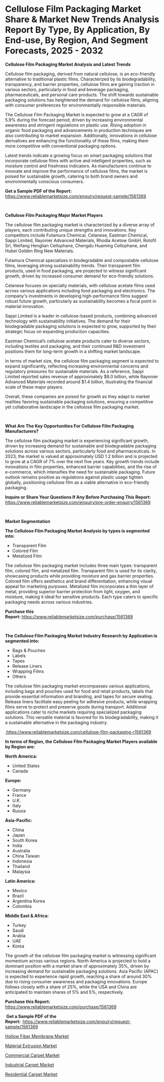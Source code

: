 <p><h1>Cellulose Film Packaging Market Share & Market New Trends Analysis Report By Type, By Application, By End-use, By Region, And Segment Forecasts, 2025 - 2032</h1></p><p><strong>Cellulose Film Packaging Market Analysis and Latest Trends</strong></p>
<p><p>Cellulose film packaging, derived from natural cellulose, is an eco-friendly alternative to traditional plastic films. Characterized by its biodegradability, transparency, and barrier properties, cellulose films are gaining traction in various sectors, particularly in food and beverage packaging, pharmaceuticals, and personal care products. The shift towards sustainable packaging solutions has heightened the demand for cellulose films, aligning with consumer preferences for environmentally responsible materials.</p><p>The Cellulose Film Packaging Market is expected to grow at a CAGR of 5.9% during the forecast period, driven by increasing environmental awareness and stringent regulations on plastic use. Rising adoption in organic food packaging and advancements in production techniques are also contributing to market expansion. Additionally, innovations in cellulose derivatives are enhancing the functionality of these films, making them more competitive with conventional packaging options.</p><p>Latest trends indicate a growing focus on smart packaging solutions that incorporate cellulose films with active and intelligent properties, such as moisture control and freshness indicators. As manufacturers continue to innovate and improve the performance of cellulose films, the market is poised for sustainable growth, catering to both brand owners and environmentally conscious consumers.</p></p>
<p><strong>Get a Sample PDF of the Report:&nbsp;</strong> <a href="https://www.reliablemarketsize.com/enquiry/request-sample/1561369?utm_campaign=1898&utm_medium=2&utm_source=Github&utm_content=ia&utm_term=31032025&utm_id=cellulose-film-packaging">https://www.reliablemarketsize.com/enquiry/request-sample/1561369</a></p>
<p>&nbsp;</p>
<p><strong>Cellulose Film Packaging Major Market Players</strong></p>
<p><p>The cellulose film packaging market is characterized by a diverse array of players, each contributing unique strengths and innovations. Key competitors include Futamura Chemical, Celanese, Eastman Chemical, Sappi Limited, Rayonier Advanced Materials, Rhodia Acetow GmbH, Rotofil Srl, Weifang Henglian Cellophane, Chengdu Huaming Cellophane, and Hubei Golden Ring New Materials.</p><p>Futamura Chemical specializes in biodegradable and compostable cellulose films, leveraging strong sustainability trends. Their transparent film products, used in food packaging, are projected to witness significant growth, driven by increased consumer demand for eco-friendly solutions.</p><p>Celanese focuses on specialty materials, with cellulose acetate films used across various applications including food packaging and electronics. The company's investments in developing high-performance films suggest robust future growth, particularly as sustainability becomes a focal point in material innovation.</p><p>Sappi Limited is a leader in cellulose-based products, combining advanced technology with sustainability initiatives. The demand for their biodegradable packaging solutions is expected to grow, supported by their strategic focus on expanding production capacities.</p><p>Eastman Chemical’s cellulose acetate products cater to diverse sectors, including textiles and packaging, and their continued R&D investment positions them for long-term growth in a shifting market landscape.</p><p>In terms of market size, the cellulose film packaging segment is expected to expand significantly, reflecting increasing environmental concerns and regulatory pressures for sustainable materials. As a reference, Sappi Limited reported sales revenue of approximately $8.0 billion, while Rayonier Advanced Materials recorded around $1.4 billion, illustrating the financial scale of these major players.</p><p>Overall, these companies are poised for growth as they adapt to market realities favoring sustainable packaging solutions, ensuring a competitive yet collaborative landscape in the cellulose film packaging market.</p></p>
<p>&nbsp;</p>
<p><strong>What Are The Key Opportunities For Cellulose Film Packaging Manufacturers?</strong></p>
<p><p>The cellulose film packaging market is experiencing significant growth, driven by increasing demand for sustainable and biodegradable packaging solutions across various sectors, particularly food and pharmaceuticals. In 2023, the market is valued at approximately USD 1.2 billion and is projected to grow at a CAGR of 7% over the next five years. Key growth trends include innovations in film properties, enhanced barrier capabilities, and the rise of e-commerce, which intensifies the need for sustainable packaging. Future outlook remains positive as regulations against plastic usage tighten globally, positioning cellulose film as a viable alternative in eco-friendly packaging.</p></p>
<p><strong>Inquire or Share Your Questions If Any Before Purchasing This Report:</strong> <a href="https://www.reliablemarketsize.com/enquiry/pre-order-enquiry/1561369?utm_campaign=1898&utm_medium=2&utm_source=Github&utm_content=ia&utm_term=31032025&utm_id=cellulose-film-packaging">https://www.reliablemarketsize.com/enquiry/pre-order-enquiry/1561369</a></p>
<p>&nbsp;</p>
<p><strong>Market Segmentation</strong></p>
<p><strong>The Cellulose Film Packaging Market Analysis by types is segmented into:</strong></p>
<p><ul><li>Transparent Film</li><li>Colored Film</li><li>Metalized Film</li></ul></p>
<p><p>The cellulose film packaging market includes three main types: transparent film, colored film, and metalized film. Transparent film is used for its clarity, showcasing products while providing moisture and gas barrier properties. Colored film offers aesthetics and brand differentiation, enhancing visual appeal for marketing purposes. Metalized film incorporates a thin layer of metal, providing superior barrier protection from light, oxygen, and moisture, making it ideal for sensitive products. Each type caters to specific packaging needs across various industries.</p></p>
<p><strong>Purchase this Report:&nbsp;</strong><a href="https://www.reliablemarketsize.com/purchase/1561369?utm_campaign=1898&utm_medium=2&utm_source=Github&utm_content=ia&utm_term=31032025&utm_id=cellulose-film-packaging">https://www.reliablemarketsize.com/purchase/1561369</a></p>
<p>&nbsp;</p>
<p><strong>The Cellulose Film Packaging Market Industry Research by Application is segmented into:</strong></p>
<p><ul><li>Bags & Pouches</li><li>Labels</li><li>Tapes</li><li>Release Liners</li><li>Wrapping Films</li><li>Others</li></ul></p>
<p><p>The cellulose film packaging market encompasses various applications, including bags and pouches used for food and retail products, labels that provide essential information and branding, and tapes for secure sealing. Release liners facilitate easy peeling for adhesive products, while wrapping films serve to protect and preserve goods during transport. Additional applications cater to niche markets requiring specialized packaging solutions. This versatile material is favored for its biodegradability, making it a sustainable alternative in the packaging industry.</p></p>
<p><a href="https://www.reliablemarketsize.com/cellulose-film-packaging-r1561369?utm_campaign=1898&utm_medium=2&utm_source=Github&utm_content=ia&utm_term=31032025&utm_id=cellulose-film-packaging">&nbsp;https://www.reliablemarketsize.com/cellulose-film-packaging-r1561369</a></p>
<p><strong>In terms of Region, the Cellulose Film Packaging Market Players available by Region are:</strong></p>
<p>
    <p> <strong> North America: </strong>
        <ul>
            <li>United States</li>
            <li>Canada</li>
        </ul>
        </p> 
    <p> <strong> Europe: </strong>
        <ul>
            <li>Germany</li>
            <li>France</li>
            <li>U.K.</li>
            <li>Italy</li>
            <li>Russia</li>
        </ul>
        </p> 
    <p> <strong> Asia-Pacific: </strong>
        <ul>
            <li>China</li>
            <li>Japan</li>
            <li>South Korea</li>
            <li>India</li>
            <li>Australia</li>
            <li>China Taiwan</li>
            <li>Indonesia</li>
            <li>Thailand</li>
            <li>Malaysia</li>
        </ul>
        </p> 
    <p> <strong> Latin America: </strong>
        <ul>
            <li>Mexico</li>
            <li>Brazil</li>
            <li>Argentina Korea</li>
            <li>Colombia</li>
        </ul>
        </p> 
    <p> <strong> Middle East & Africa: </strong>
        <ul>
            <li>Turkey</li>
            <li>Saudi</li>
            <li>Arabia</li>
            <li>UAE</li>
            <li>Korea</li>
        </ul>
    </p>
    </p>
<p><p>The growth of the cellulose film packaging market is witnessing significant momentum across various regions. North America is projected to hold a dominant position with a market share of approximately 35%, driven by increasing demand for sustainable packaging solutions. Asia Pacific (APAC) is expected to experience rapid growth, reaching a share of around 30% due to rising consumer awareness and packaging innovations. Europe follows closely with a share of 25%, while the USA and China are anticipated to maintain shares of 5% and 5%, respectively.</p></p>
<p><strong>Purchase this Report: </strong><a href="https://www.reliablemarketsize.com/purchase/1561369?utm_campaign=1898&utm_medium=2&utm_source=Github&utm_content=ia&utm_term=31032025&utm_id=cellulose-film-packaging">https://www.reliablemarketsize.com/purchase/1561369</a></p>
<p>&nbsp;<strong>Get a Sample PDF of the Report:&nbsp;&nbsp;</strong><a href="https://www.reliablemarketsize.com/enquiry/request-sample/1561369?utm_campaign=1898&utm_medium=2&utm_source=Github&utm_content=ia&utm_term=31032025&utm_id=cellulose-film-packaging">https://www.reliablemarketsize.com/enquiry/request-sample/1561369</a></p>
<p><strong></strong></p>
<p><p><a href="https://github.com/paulierasho/Market-Research-Report-List-1/blob/main/hollow-fiber-membrane-market.md?utm_campaign=1898&utm_medium=2&utm_source=Github&utm_content=ia&utm_term=31032025&utm_id=cellulose-film-packaging">Hollow Fiber Membrane Market</a></p><p><a href="https://github.com/pelegeazlie5/Market-Research-Report-List-1/blob/main/material-extrusion-market.md?utm_campaign=1898&utm_medium=2&utm_source=Github&utm_content=ia&utm_term=31032025&utm_id=cellulose-film-packaging">Material Extrusion Market</a></p><p><a href="https://github.com/rafiishibu00/Market-Research-Report-List-1/blob/main/commercial-carpet-market.md?utm_campaign=1898&utm_medium=2&utm_source=Github&utm_content=ia&utm_term=31032025&utm_id=cellulose-film-packaging">Commercial Carpet Market</a></p><p><a href="https://github.com/duerknikko44/Market-Research-Report-List-1/blob/main/industrial-carpet-market.md?utm_campaign=1898&utm_medium=2&utm_source=Github&utm_content=ia&utm_term=31032025&utm_id=cellulose-film-packaging">Industrial Carpet Market</a></p><p><a href="https://github.com/poskaturovtl/Market-Research-Report-List-1/blob/main/residential-carpet-market.md?utm_campaign=1898&utm_medium=2&utm_source=Github&utm_content=ia&utm_term=31032025&utm_id=cellulose-film-packaging">Residential Carpet Market</a></p></p>
